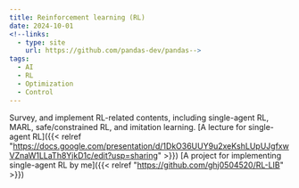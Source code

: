 ```yaml
---
title: Reinforcement learning (RL)
date: 2024-10-01
<!--links:
  - type: site
    url: https://github.com/pandas-dev/pandas-->
tags:
  - AI
  - RL
  - Optimization
  - Control
---
```

<!--![screen reader text](icon.png "caption")
Flexible and powerful data analysis / manipulation library for Python, providing labeled data structures.-->
Survey, and implement RL-related contents, including single-agent RL, MARL, safe/constrained RL, and imitation learning.
[A lecture for single-agent RL]({{< relref "https://docs.google.com/presentation/d/1DkO36UUY9u2xeKshLUpUJgfxwVZnaW1LLaTh8YjkD1c/edit?usp=sharing" >}})
[A project for implementing single-agent RL by me]({{< relref "https://github.com/ghj0504520/RL-LIB" >}})
<!--more-->
